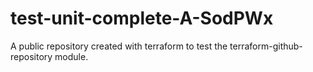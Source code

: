 # test-unit-complete-A-SodPWx
A public repository created with terraform to test the terraform-github-repository module.
